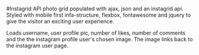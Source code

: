 #Instagrid API
photo grid populated with ajax, json and an instagrid api.
Styled with mobile first infa-structure, flexbox, fontawesome and jquery to give the visitor an exciting user experience.

Loads username, user profile pic, number of likes, number of comments and the the instagram profile user's chosen image. The image links back to the instagram user page.
